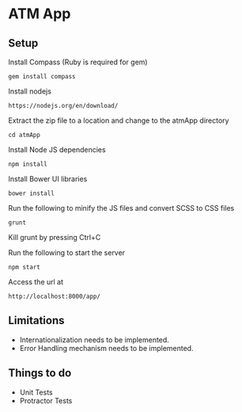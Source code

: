 ATM App
=========

Setup
---------
Install Compass (Ruby is required for gem)

	gem install compass
Install nodejs

	https://nodejs.org/en/download/
Extract the zip file to a location and change to the atmApp directory

	cd atmApp
Install Node JS dependencies

	npm install
Install Bower UI libraries

	bower install
Run the following to minify the JS files and convert SCSS to CSS files

	grunt
Kill grunt by pressing Ctrl+C

Run the following to start the server

	npm start
Access the url at

	http://localhost:8000/app/

Limitations
---------
* Internationalization needs to be implemented.
* Error Handling mechanism needs to be implemented.

Things to do
---------
* Unit Tests
* Protractor Tests
